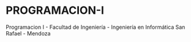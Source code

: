 # PROGRAMACION-I
Programacion I -  Facultad de Ingeniería - Ingeniería en Informática
San Rafael - Mendoza

